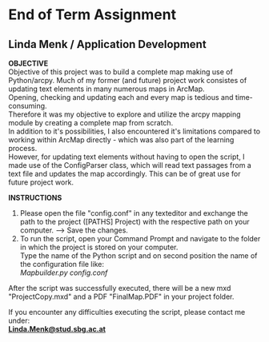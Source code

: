 # End of Term Assignment  
## Linda Menk / Application Development    
  
**OBJECTIVE**  
Objective of this project was to build a complete map making use of Python/arcpy. 
Much of my former (and future) project work consistes of updating text elements in many numerous maps in ArcMap.  
Opening, checking and updating each and every map is tedious and time-consuming.  
Therefore it was my objective to explore and utilize the arcpy mapping module by creating a complete map from scratch.  
In addition to it's possibilities, I also encountered it's limitations compared to working within ArcMap directly - which was also part of the learning process.  
However, for updating text elements without having to open the script, I made use of the ConfigParser class, which will read text passages from a text file and updates the map accordingly. This can be of great use for future project work.  

**INSTRUCTIONS**
1. Please open the file "config.conf" in any texteditor and exchange the path to the project ([PATHS] Project) with the respective path on your computer. --> Save the changes.  
2. To run the script, open your Command Prompt and navigate to the folder in which the project is stored on your computer.  
Type the name of the Python script and on second position the name of the configuration file like:  
  *Mapbuilder.py config.conf*  
  
After the script was successfully executed, there will be a new mxd "ProjectCopy.mxd" and a PDF "FinalMap.PDF" in your project folder. 

If you encounter any difficulties executing the script, please contact me under:  
**Linda.Menk@stud.sbg.ac.at**
